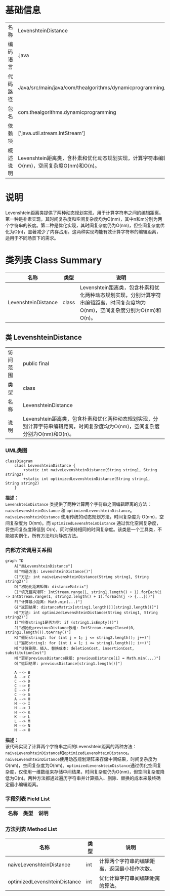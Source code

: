 # 基础信息

|      |      |
|------|------|
| 名称 | LevenshteinDistance |
| 编码语言 | .java |
| 代码路径 | Java/src/main/java/com/thealgorithms/dynamicprogramming/LevenshteinDistance.java |
| 包名 | com.thealgorithms.dynamicprogramming |
| 依赖项 | ['java.util.stream.IntStream'] |
| 概述说明 | Levenshtein距离类，含朴素和优化动态规划实现，计算字符串编辑距离，时间复杂度O(nm)，空间复杂度O(nm)和O(n)。 |

# 说明

Levenshtein距离类提供了两种动态规划实现，用于计算字符串之间的编辑距离。第一种是朴素实现，其时间复杂度和空间复杂度均为O(nm)，其中n和m分别为两个字符串的长度。第二种是优化实现，其时间复杂度仍为O(nm)，但空间复杂度优化为O(n)，显著减少了内存占用。这两种实现均能有效计算字符串的编辑距离，适用于不同场景下的需求。

# 类列表 Class Summary

| 名称   | 类型  | 说明 |
|-------|------|-------------|
| LevenshteinDistance | class | Levenshtein距离类，包含朴素和优化两种动态规划实现，分别计算字符串编辑距离，时间复杂度均为O(nm)，空间复杂度分别为O(nm)和O(n)。 |



## 类 LevenshteinDistance

|      |      |
|------|------|
| 访问范围 | public final |
| 类型 | class |
| 名称 | LevenshteinDistance |
| 说明 | Levenshtein距离类，包含朴素和优化两种动态规划实现，分别计算字符串编辑距离，时间复杂度均为O(nm)，空间复杂度分别为O(nm)和O(n)。 |


### UML类图

```mermaid
classDiagram
    class LevenshteinDistance {
        +static int naiveLevenshteinDistance(String string1, String string2)
        +static int optimizedLevenshteinDistance(String string1, String string2)
    }
```

**描述：**  
`LevenshteinDistance` 类提供了两种计算两个字符串之间编辑距离的方法：`naiveLevenshteinDistance` 和 `optimizedLevenshteinDistance`。`naiveLevenshteinDistance` 使用传统的动态规划方法，时间复杂度为 O(nm)，空间复杂度为 O(nm)。而 `optimizedLevenshteinDistance` 通过优化空间复杂度，将空间复杂度降低到 O(n)，同时保持相同的时间复杂度。该类是一个工具类，不能被实例化，所有方法均为静态方法。


### 内部方法调用关系图

```mermaid
graph TD
    A["类LevenshteinDistance"]
    B["构造方法: LevenshteinDistance()"]
    C["方法: int naiveLevenshteinDistance(String string1, String string2)"]
    D["初始化距离矩阵: distanceMatrix"]
    E["填充距离矩阵: IntStream.range(1, string1.length() + 1).forEach(i -> IntStream.range(1, string2.length() + 1).forEach(j -> {...}))"]
    F["计算最小距离: Math.min(...)"]
    G["返回结果: distanceMatrix[string1.length()][string2.length()]"]
    H["方法: int optimizedLevenshteinDistance(String string1, String string2)"]
    I["检查string1是否为空: if (string1.isEmpty())"]
    J["初始化previousDistance数组: IntStream.rangeClosed(0, string1.length()).toArray()"]
    K["遍历string2: for (int j = 1; j <= string2.length(); j++)"]
    L["遍历string1: for (int i = 1; i <= string1.length(); i++)"]
    M["计算删除、插入、替换成本: deletionCost, insertionCost, substitutionCost"]
    N["更新previousDistance数组: previousDistance[i] = Math.min(...)"]
    O["返回结果: previousDistance[string1.length()]"]

    A --> B
    A --> C
    C --> D
    C --> E
    E --> F
    C --> G
    A --> H
    H --> I
    H --> J
    H --> K
    K --> L
    L --> M
    M --> N
    H --> O
```

**描述：**  
该代码实现了计算两个字符串之间的Levenshtein距离的两种方法：`naiveLevenshteinDistance`和`optimizedLevenshteinDistance`。`naiveLevenshteinDistance`使用动态规划矩阵来存储中间结果，时间复杂度为O(nm)，空间复杂度为O(nm)。`optimizedLevenshteinDistance`通过优化空间复杂度，仅使用一维数组来存储中间结果，时间复杂度仍为O(nm)，但空间复杂度降低为O(n)。两种方法都通过遍历字符串并计算插入、删除、替换的成本来最终确定最小编辑距离。

### 字段列表 Field List

| 名称  | 类型  | 说明 |
|-------|-------|------|

### 方法列表 Method List

| 名称  | 类型  | 说明 |
|-------|-------|------|
| naiveLevenshteinDistance | int | 计算两个字符串的编辑距离，返回最小操作次数。 |
| optimizedLevenshteinDistance | int | 优化计算字符串间编辑距离的算法。 |




